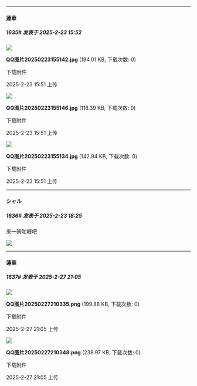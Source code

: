 ﻿
*****

####  蓮華  
##### 1635#       发表于 2025-2-23 15:52

<img src="https://img.saraba1st.com/forum/202502/23/155155cy2wlwwwgpxzz5vy.jpg" referrerpolicy="no-referrer">

<strong>QQ图片20250223155142.jpg</strong> (194.01 KB, 下载次数: 0)

下载附件

2025-2-23 15:51 上传

<img src="https://img.saraba1st.com/forum/202502/23/155155seh3ei9znoyeii7e.jpg" referrerpolicy="no-referrer">

<strong>QQ图片20250223155146.jpg</strong> (116.39 KB, 下载次数: 0)

下载附件

2025-2-23 15:51 上传

<img src="https://img.saraba1st.com/forum/202502/23/155159fnzd8zypfleplxd4.jpg" referrerpolicy="no-referrer">

<strong>QQ图片20250223155134.jpg</strong> (142.94 KB, 下载次数: 0)

下载附件

2025-2-23 15:51 上传


*****

####  シャル  
##### 1636#       发表于 2025-2-23 18:25

来一碗咖喱吧

<img src="https://img.saraba1st.com/forum/202502/20/214751bs70ahsf78sssnyd.jpeg" referrerpolicy="no-referrer">

*****

####  蓮華  
##### 1637#       发表于 2025-2-27 21:05

<img src="https://img.saraba1st.com/forum/202502/27/210539h1ejv8e8t4i123v1.png" referrerpolicy="no-referrer">

<strong>QQ图片20250227210335.png</strong> (199.88 KB, 下载次数: 0)

下载附件

2025-2-27 21:05 上传

<img src="https://img.saraba1st.com/forum/202502/27/210539ssbqjbtlycqvyqkp.png" referrerpolicy="no-referrer">

<strong>QQ图片20250227210348.png</strong> (238.97 KB, 下载次数: 0)

下载附件

2025-2-27 21:05 上传


